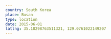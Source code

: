 ```yaml
---
country: South Korea
place: Busan
type: location
date: 2015-06-01
latlng: 35.18298763511321, 129.0761022149207
---
```

